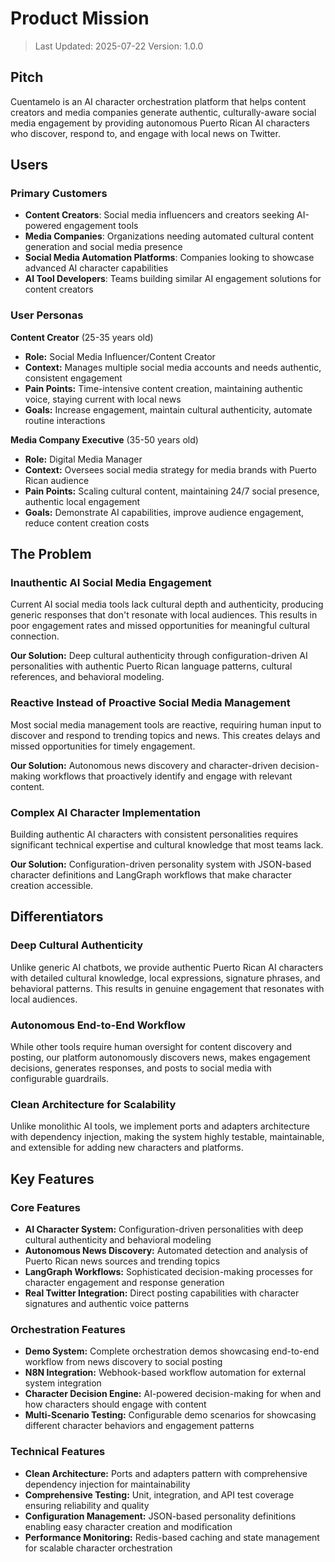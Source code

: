 # Product Mission

> Last Updated: 2025-07-22
> Version: 1.0.0

## Pitch

Cuentamelo is an AI character orchestration platform that helps content creators and media companies generate authentic, culturally-aware social media engagement by providing autonomous Puerto Rican AI characters who discover, respond to, and engage with local news on Twitter.

## Users

### Primary Customers

- **Content Creators**: Social media influencers and creators seeking AI-powered engagement tools
- **Media Companies**: Organizations needing automated cultural content generation and social media presence
- **Social Media Automation Platforms**: Companies looking to showcase advanced AI character capabilities
- **AI Tool Developers**: Teams building similar AI engagement solutions for content creators

### User Personas

**Content Creator** (25-35 years old)
- **Role:** Social Media Influencer/Content Creator
- **Context:** Manages multiple social media accounts and needs authentic, consistent engagement
- **Pain Points:** Time-intensive content creation, maintaining authentic voice, staying current with local news
- **Goals:** Increase engagement, maintain cultural authenticity, automate routine interactions

**Media Company Executive** (35-50 years old)
- **Role:** Digital Media Manager
- **Context:** Oversees social media strategy for media brands with Puerto Rican audience
- **Pain Points:** Scaling cultural content, maintaining 24/7 social presence, authentic local engagement
- **Goals:** Demonstrate AI capabilities, improve audience engagement, reduce content creation costs

## The Problem

### Inauthentic AI Social Media Engagement

Current AI social media tools lack cultural depth and authenticity, producing generic responses that don't resonate with local audiences. This results in poor engagement rates and missed opportunities for meaningful cultural connection.

**Our Solution:** Deep cultural authenticity through configuration-driven AI personalities with authentic Puerto Rican language patterns, cultural references, and behavioral modeling.

### Reactive Instead of Proactive Social Media Management

Most social media management tools are reactive, requiring human input to discover and respond to trending topics and news. This creates delays and missed opportunities for timely engagement.

**Our Solution:** Autonomous news discovery and character-driven decision-making workflows that proactively identify and engage with relevant content.

### Complex AI Character Implementation

Building authentic AI characters with consistent personalities requires significant technical expertise and cultural knowledge that most teams lack.

**Our Solution:** Configuration-driven personality system with JSON-based character definitions and LangGraph workflows that make character creation accessible.

## Differentiators

### Deep Cultural Authenticity

Unlike generic AI chatbots, we provide authentic Puerto Rican AI characters with detailed cultural knowledge, local expressions, signature phrases, and behavioral patterns. This results in genuine engagement that resonates with local audiences.

### Autonomous End-to-End Workflow

While other tools require human oversight for content discovery and posting, our platform autonomously discovers news, makes engagement decisions, generates responses, and posts to social media with configurable guardrails.

### Clean Architecture for Scalability

Unlike monolithic AI tools, we implement ports and adapters architecture with dependency injection, making the system highly testable, maintainable, and extensible for adding new characters and platforms.

## Key Features

### Core Features

- **AI Character System:** Configuration-driven personalities with deep cultural authenticity and behavioral modeling
- **Autonomous News Discovery:** Automated detection and analysis of Puerto Rican news sources and trending topics
- **LangGraph Workflows:** Sophisticated decision-making processes for character engagement and response generation
- **Real Twitter Integration:** Direct posting capabilities with character signatures and authentic voice patterns

### Orchestration Features

- **Demo System:** Complete orchestration demos showcasing end-to-end workflow from news discovery to social posting
- **N8N Integration:** Webhook-based workflow automation for external system integration
- **Character Decision Engine:** AI-powered decision-making for when and how characters should engage with content
- **Multi-Scenario Testing:** Configurable demo scenarios for showcasing different character behaviors and engagement patterns

### Technical Features

- **Clean Architecture:** Ports and adapters pattern with comprehensive dependency injection for maintainability
- **Comprehensive Testing:** Unit, integration, and API test coverage ensuring reliability and quality
- **Configuration Management:** JSON-based personality definitions enabling easy character creation and modification
- **Performance Monitoring:** Redis-based caching and state management for scalable character orchestration